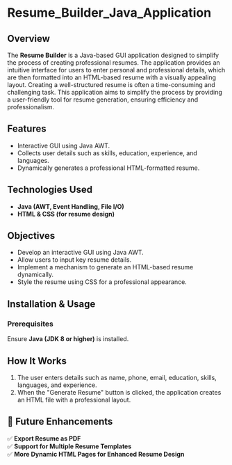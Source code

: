 # Resume_Builder_Java_Application


## Overview  
The **Resume Builder** is a Java-based GUI application designed to simplify the process of creating professional resumes. The application provides an intuitive interface for users to enter personal and professional details, which are then formatted into an HTML-based resume with a visually appealing layout. Creating a well-structured resume is often a time-consuming and challenging task. This application aims to simplify the process by providing a user-friendly tool for resume generation, ensuring efficiency and professionalism.

## Features  
- Interactive GUI using Java AWT.
- Collects user details such as skills, education, experience, and languages.  
- Dynamically generates a professional HTML-formatted resume.    

## Technologies Used  
- **Java (AWT, Event Handling, File I/O)**  
- **HTML & CSS (for resume design)**  

## Objectives  
- Develop an interactive GUI using Java AWT.  
- Allow users to input key resume details.  
- Implement a mechanism to generate an HTML-based resume dynamically.  
- Style the resume using CSS for a professional appearance.  

## Installation & Usage  
### Prerequisites  
Ensure **Java (JDK 8 or higher)** is installed.  

## How It Works
1. The user enters details such as name, phone, email, education, skills, languages, and experience.
2. When the "Generate Resume" button is clicked, the application creates an HTML file with a professional layout.

## 🔮 Future Enhancements  
✅ **Export Resume as PDF**  
✅ **Support for Multiple Resume Templates**  
✅ **More Dynamic HTML Pages for Enhanced Resume Design** 

